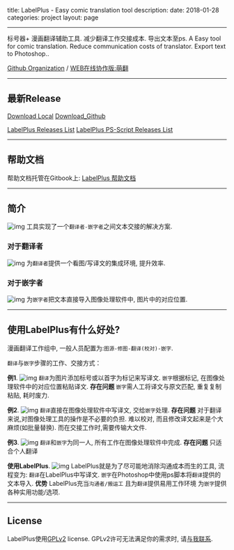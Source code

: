 title: LabelPlus - Easy comic translation tool
description: 
date: 2018-01-28
categories: project
layout: page

---
 
标号器+ 漫画翻译辅助工具. 减少翻译工作交接成本. 导出文本至ps.
A Easy tool for comic translation. Reduce communication costs of translator. Export text to Photoshop..

[Github Organization](https://github.com/LabelPlus) / [WEB在线协作版:萌翻](https://moetra.com/)

<!--more-->

---

## 最新Release

[Download Local](LabelPlus1.2.2.7z)
[Download_Github](https://github.com/LabelPlus/LabelPlus/releases/download/v1.2.2/LabelPlus1.2.2.7z)


[LabelPlus Releases List](https://github.com/LabelPlus/LabelPlus/releases)
[LabelPlus PS-Script Releases List](https://github.com/LabelPlus/PS-Script/releases)

---

## 帮助文档

帮助文档托管在Gitbook上: [LabelPlus 帮助文档](https://labelplus.gitbooks.io/labelplus_help/content/)

---

## 简介

![img](/label_plus/1_labelplus.jpg)
工具实现了一个`翻译者-嵌字者`之间文本交接的解决方案.

### 对于翻译者

![img](/label_plus/1_1_show_trans.gif)
为`翻译者`提供一个看图/写译文的集成环境, 提升效率.

### 对于嵌字者

![img](/label_plus/1_2_show_ps.gif)
为`嵌字者`把文本直接导入图像处理软件中, 图片中的对应位置.


---

## 使用LabelPlus有什么好处?

漫画翻译工作组中, 一般人员配置为:`图源-修图-翻译(校对)-嵌字`.

`翻译`与`嵌字`步骤的工作、交接方式：

__例1__. 
![img](/label_plus/2_exp1.jpg)
`翻译`为图片添加标号或以首字为标记来写译文.
`嵌字`根据标记, 在图像处理软件中的对应位置粘贴译文.
__存在问题__
`嵌字`需人工将译文与原文匹配, 重复复制粘贴, 耗时废力.

__例2__.
![img](/label_plus/2_exp2.jpg)
`翻译`直接在图像处理软件中写译文, 交给`嵌字`处理.
__存在问题__
对于翻译来说,对图像处理工具的操作是不必要的负担.
难以校对, 而且修改译文起来是个大麻烦(如批量替换).
而在交接工作时,需要传输大文件.


__例3__.
![img](/label_plus/2_exp3.jpg)
`翻译`和`嵌字`为同一人, 所有工作在图像处理软件中完成.
__存在问题__
只适合个人翻译

__使用LabelPlus__. 
![img](/label_plus/1_labelplus.jpg)
LabelPlus就是为了尽可能地消除沟通成本而生的工具, 流程变为:
`翻译`在LabelPlus中写译文.
`嵌字`在Photoshop中使用ps脚本将`翻译`提供的文本导入.
__优势__
LabelPlus充当`沟通者/搬运工`
且为`翻译`提供易用工作环境
为`嵌字`提供各种实用功能/选项.

---

## License

LabelPlus使用[GPLv2](http://www.gnu.org/licenses/gpl-2.0.html) license.
GPLv2许可无法满足你的需求时, 请[与我联系](/about_me).

